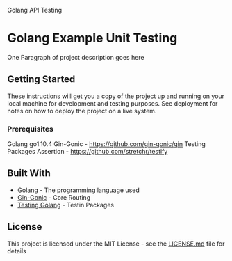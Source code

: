 Golang API Testing
# Golang Example Unit Testing

One Paragraph of project description goes here

## Getting Started

These instructions will get you a copy of the project up and running on your local machine for development and testing purposes. See deployment for notes on how to deploy the project on a live system.

### Prerequisites
Golang go1.10.4
Gin-Gonic - https://github.com/gin-gonic/gin
Testing Packages Assertion - https://github.com/stretchr/testify

## Built With

* [Golang](https://golang.org/) - The programming language used
* [Gin-Gonic](https://github.com/gin-gonic/gin) - Core Routing
* [Testing Golang](https://golang.org/pkg/testing/) - Testin Packages

## License

This project is licensed under the MIT License - see the [LICENSE.md](LICENSE.md) file for details
